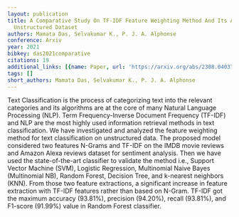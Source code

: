 ```yaml
---
layout: publication
title: A Comparative Study On TF-IDF Feature Weighting Method And Its Analysis Using
  Unstructured Dataset
authors: Mamata Das, Selvakumar K., P. J. A. Alphonse
conference: Arxiv
year: 2021
bibkey: das2021comparative
citations: 19
additional_links: [{name: Paper, url: 'https://arxiv.org/abs/2308.04037'}]
tags: []
short_authors: Mamata Das, Selvakumar K., P. J. A. Alphonse
---
```

Text Classification is the process of categorizing text into the relevant
categories and its algorithms are at the core of many Natural Language
Processing (NLP). Term Frequency-Inverse Document Frequency (TF-IDF) and NLP
are the most highly used information retrieval methods in text classification.
We have investigated and analyzed the feature weighting method for text
classification on unstructured data. The proposed model considered two features
N-Grams and TF-IDF on the IMDB movie reviews and Amazon Alexa reviews dataset
for sentiment analysis. Then we have used the state-of-the-art classifier to
validate the method i.e., Support Vector Machine (SVM), Logistic Regression,
Multinomial Naive Bayes (Multinomial NB), Random Forest, Decision Tree, and
k-nearest neighbors (KNN). From those two feature extractions, a significant
increase in feature extraction with TF-IDF features rather than based on
N-Gram. TF-IDF got the maximum accuracy (93.81%), precision (94.20%), recall
(93.81%), and F1-score (91.99%) value in Random Forest classifier.